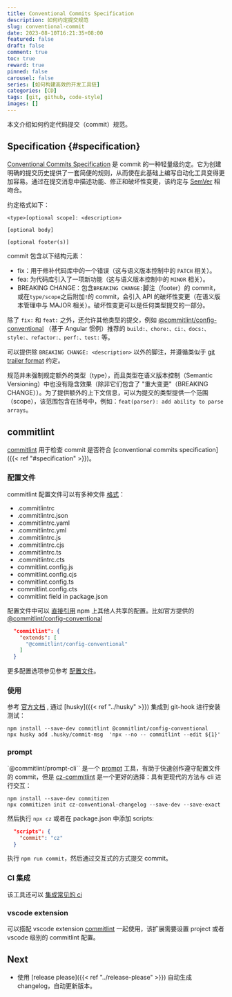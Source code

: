 ```yaml
---
title: Conventional Commits Specification
description: 如何约定提交规范
slug: conventional-commit
date: 2023-08-10T16:21:35+08:00
featured: false
draft: false
comment: true
toc: true
reward: true
pinned: false
carousel: false
series: [如何构建高效的开发工具链]
categories: [CD]
tags: [git, github, code-style]
images: []
---
```


本文介绍如何约定代码提交（commit）规范。

<!--more-->

## Specification {#specification}

[Conventional Commits Specification](https://www.conventionalcommits.org/en/v1.0.0/) 是 commit 的一种轻量级约定。它为创建明确的提交历史提供了一套简便的规则，从而使在此基础上编写自动化工具变得更加容易。通过在提交消息中描述功能、修正和破坏性变更，该约定与 [SemVer](http://semver.org/) 相吻合。

约定格式如下：

```shell
<type>[optional scope]: <description>

[optional body]

[optional footer(s)]
```

commit 包含以下结构元素：

- fix：用于修补代码库中的一个错误（这与语义版本控制中的 `PATCH` 相关）。
- fea: 为代码库引入了一项新功能（这与语义版本控制中的 `MINOR` 相关）。
- BREAKING CHANGE：包含`BREAKING CHANGE:`脚注（footer）的 commit，或在`type/scope`之后附加`!`的 commit，会引入 API 的破坏性变更（在语义版本管理中与 MAJOR 相关）。破坏性变更可以是任何类型提交的一部分。

除了 `fix:` 和 `feat:` 之外，还允许其他类型的提交，例如 [@commitlint/config-conventional](https://github.com/conventional-changelog/commitlint/tree/master/%40commitlint/config-conventional) （基于 Angular 惯例）推荐的 `build:、chore:、ci:、docs:、style:、refactor:、perf:、test:` 等。

可以提供除 `BREAKING CHANGE: <description>` 以外的脚注，并遵循类似于 [git trailer format](https://git-scm.com/docs/git-interpret-trailers) 约定。

规范并未强制规定额外的类型（type），而且类型在语义版本控制（Semantic Versioning）中也没有隐含效果（除非它们包含了 "重大变更"（BREAKING CHANGE））。为了提供额外的上下文信息，可以为提交的类型提供一个范围（scope），该范围包含在括号中，例如：`feat(parser): add ability to parse arrays`。

## commitlint

[commitlint](https://github.com/conventional-changelog/commitlint) 用于检查 commit 是否符合 [conventional commits specification]({{< ref "#specification" >}})。

### 配置文件

commitlint 配置文件可以有多种文件 [格式](https://github.com/conventional-changelog/commitlint/tree/master#config)：

- .commitlintrc
- .commitlintrc.json
- .commitlintrc.yaml
- .commitlintrc.yml
- .commitlintrc.js
- .commitlintrc.cjs
- .commitlintrc.ts
- .commitlintrc.cts
- commitlint.config.js
- commitlint.config.cjs
- commitlint.config.ts
- commitlint.config.cts
- commitlint field in package.json

配置文件中可以 [直接引用](https://commitlint.js.org/#/concepts-shareable-config) npm 上其他人共享的配置。比如官方提供的 [@commitlint/config-conventional](https://github.com/conventional-changelog/commitlint/blob/master/@commitlint/config-conventional/index.js)

```json
  "commitlint": {
    "extends": [
      "@commitlint/config-conventional"
    ]
  }
```

更多配置选项参见参考 [配置文件](https://commitlint.js.org/#/reference-configuration)。

### 使用

参考 [官方文档](https://commitlint.js.org/#/guides-local-setup?id=install-commitlint) , 通过 [husky]({{< ref "../husky" >}}) 集成到 git-hook 进行安装测试：

```shell
npm install --save-dev commitlint @commitlint/config-conventional
npx husky add .husky/commit-msg  'npx --no -- commitlint --edit ${1}'
```

### prompt

`@commitlint/prompt-cli`` 是一个 [prompt](https://commitlint.js.org/#/guides-use-prompt) 工具，有助于快速创作遵守配置文件的 commit，但是 [cz-commitlint](http://commitizen.github.io/cz-cli/) 是一个更好的选择：具有更现代的方法与 cli 进行交互：

```shell
npm install --save-dev commitizen
npx commitizen init cz-conventional-changelog --save-dev --save-exact
```

然后执行 `npx cz` 或者在 package.json 中添加 scripts:

```json
  "scripts": {
    "commit": "cz"
  }
```

执行 `npm run commit`，然后通过交互式的方式提交 commit。

### CI 集成

该工具还可以 [集成常见的 ci](https://commitlint.js.org/#/guides-ci-setup)

### vscode extension

可以搭配 vscode extension [commitlint](https://marketplace.visualstudio.com/items?itemName=joshbolduc.commitlint) 一起使用，该扩展需要设置 project 或者 vscode 级别的 commitlint 配置。

## Next

- 使用 [release please]({{< ref "../release-please" >}}) 自动生成 changelog，自动更新版本。
